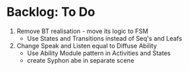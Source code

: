 # Backlog: To Do
1. Remove BT realisation - move its logic to FSM
   - Use States and Transitions instead of Seq's and Leafs
2. Change Speak and Listen equal to Diffuse Ability
   - Use Ability Module pattern in Activities and States
   - create Syphon abe in separate scene